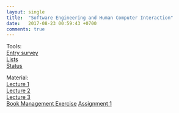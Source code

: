 ```yaml
---
layout: single
title:  "Software Engineering and Human Computer Interaction"
date:   2017-08-23 00:59:43 +0700
comments: true
---
```

Tools:  
[Entry survey][entry_survey]  
[Lists][list_sehci]  
[Status][status]

Material:  
[Lecture 1][lecture1]  
[Lecture 2][lecture2]  
[Lecture 3][lecture3]  
[Book Management Exercise][exercise1]
[Assignment 1][assignment1]

[entry_survey]: https://goo.gl/forms/7eRGhnMsZybaIbbG2
[exercise1]: https://goo.gl/vTV8zM
[list_sehci]: https://goo.gl/4EzqVP
[status]: https://goo.gl/i6Ei19
[lecture1]: /courses/sehci/lecture1.pptx
[lecture2]: /courses/sehci/lecture2.pptx
[lecture3]: /courses/sehci/lecture3.pptx
[assignment1]: /courses/sehci/assignment1.pptx